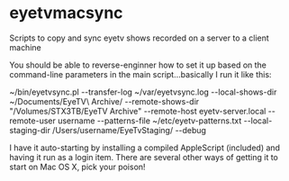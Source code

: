 eyetvmacsync
============

Scripts to copy and sync eyetv shows recorded on a server to a client machine

You should be able to reverse-enginner how to set it up based on the
command-line parameters in the main script...basically I run it like this:

~/bin/eyetvsync.pl --transfer-log ~/var/eyetvsync.log --local-shows-dir ~/Documents/EyeTV\ Archive/ --remote-shows-dir "/Volumes/STX3TB/EyeTV Archive" --remote-host eyetv-server.local --remote-user username --patterns-file ~/etc/eyetv-patterns.txt --local-staging-dir /Users/username/EyeTvStaging/ --debug

I have it auto-starting by installing a compiled AppleScript (included) and
having it run as a login item.  There are several other ways of getting it
to start on Mac OS X, pick your poison!
